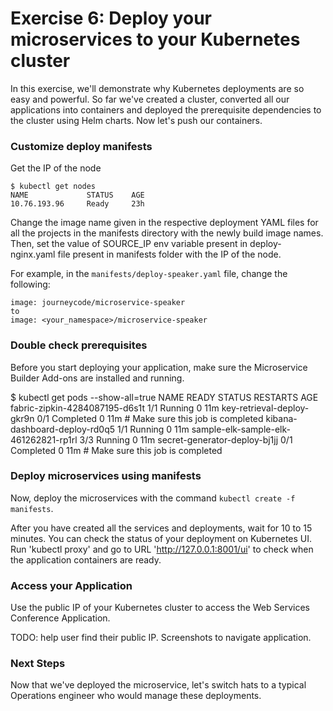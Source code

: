 # Exercise 6: Deploy your microservices to your Kubernetes cluster

In this exercise, we'll demonstrate why Kubernetes deployments are so easy and powerful. So far we've created a cluster, converted all our applications into containers and deployed the prerequisite dependencies to the cluster using Helm charts. Now let's push our containers.

### Customize deploy manifests

Get the IP of the node

```
$ kubectl get nodes
NAME             STATUS    AGE
10.76.193.96     Ready     23h
```

Change the image name given in the respective deployment YAML files for all the projects in the manifests directory with the newly build image names. Then, set the value of SOURCE_IP env variable present in deploy-nginx.yaml file present in manifests folder with the IP of the node.

For example, in the `manifests/deploy-speaker.yaml` file, change the following:

```
image: journeycode/microservice-speaker
to
image: <your_namespace>/microservice-speaker
```

### Double check prerequisites

Before you start deploying your application, make sure the Microservice Builder Add-ons are installed and running.

$ kubectl get pods --show-all=true
NAME                                    READY     STATUS      RESTARTS   AGE
fabric-zipkin-4284087195-d6s1t          1/1       Running     0          11m
key-retrieval-deploy-gkr9n              0/1       Completed   0          11m  # Make sure this job is completed
kibana-dashboard-deploy-rd0q5           1/1       Running     0          11m 
sample-elk-sample-elk-461262821-rp1rl   3/3       Running     0          11m 
secret-generator-deploy-bj1jj           0/1       Completed   0          11m  # Make sure this job is completed

### Deploy microservices using manifests

Now, deploy the microservices with the command `kubectl create -f manifests`.

After you have created all the services and deployments, wait for 10 to 15 minutes. You can check the status of your deployment on Kubernetes UI. Run 'kubectl proxy' and go to URL 'http://127.0.0.1:8001/ui' to check when the application containers are ready.

### Access your Application

Use the public IP of your Kubernetes cluster to access the Web Services Conference Application.

TODO: help user find their public IP. Screenshots to navigate application.


### Next Steps

Now that we've deployed the microservice, let's switch hats to a typical Operations engineer who would manage these deployments.